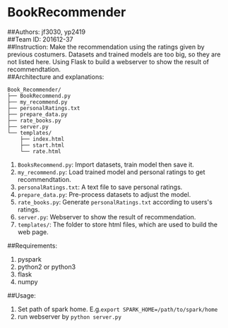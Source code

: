 # BookRecommender
##Authors: 
jf3030, yp2419<br>
##Team ID:
201612-37<br>
##Instruction:
Make the recommendation using the ratings given by previous costumers. Datasets and trained models are too big, so they are not listed here. Using Flask to build a webserver to show the result of recommendtation.<br>
##Architecture and explanations:
```
Book_Recommender/
├── BookRecommend.py
├── my_recommend.py
├── personalRatings.txt
├── prepare_data.py
├── rate_books.py
├── server.py
└── templates/
    ├── index.html
    ├── start.html
    └── rate.html
```
1. `BooksRecommend.py`: Import datasets, train model then save it.<br>
2. `my_recommend.py`: Load trained model and personal ratings to get recommendtation.<br>
3. `personalRatings.txt`: A text file to save personal ratings.<br>
4. `prepare_data.py`: Pre-process datasets to adjust the model.<br>
5. `rate_books.py`: Generate `personalRatings.txt` according to users's ratings.<br>
6. `server.py`: Webserver to show the result of recommendation.<br>
7. `templates/`: The folder to store html files, which are used to build the web page.<br>

##Requirements:
1. pyspark<br>
2. python2 or python3<br>
3. flask<br>
4. numpy<br>

##Usage:
1. Set path of spark home. E.g.`export SPARK_HOME=/path/to/spark/home`
1. run webserver by `python server.py`